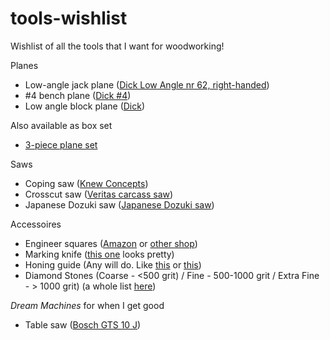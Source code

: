 # tools-wishlist
Wishlist of all the tools that I want for woodworking!

Planes
- Low-angle jack plane ([Dick Low Angle nr 62, right-handed](https://www.teygeler.nl/product/dick-original-low-angle-jack-plane-nr-62-703420/))
- #4 bench plane ([Dick #4](https://www.teygeler.nl/?product=dick-original-blokschaaf-nr-4-703331))
- Low angle block plane ([Dick](https://www.teygeler.nl/product/dick-original-lagehoek-12-blokschaaf-703334/))

Also available as box set
- [3-piece plane set](https://www.teygeler.nl/product/dick-original-schavenset-3-delig-rechtshandig-gebruik-703427/)

Saws
- Coping saw ([Knew Concepts](https://www.teygeler.nl/product/knew-concepts-figuurzaag-125-mm-712551/))
- Crosscut saw ([Veritas carcass saw](https://www.teygeler.nl/product/veritas-kapzaag-voor-zwaluwstaart-verbindingen-712920/))
- Japanese Dozuki saw ([Japanese Dozuki saw](https://www.teygeler.nl/product/japanse-dozuki-universal-extra-fine-240-afkorten-schulpen-712994/))

Accessoires
- Engineer squares ([Amazon](https://www.amazon.nl/Faithfull-Ingenieure-Geodriehoekset-4-delig-10/dp/B0006J39B2/ref=asc_df_B0006J39B2/) or [other shop](https://www.toolspecialist.nl/engineers-squares-set-4-piece-50-75-100-150mm-faithfull-ss-a-2-3-4-6))
- Marking knife ([this one](https://www.toolspecialist.nl/marking-knife-175mm-faithfull) looks pretty)
- Honing guide (Any will do. Like [this](https://www.toolspecialist.nl/honing-guide-faithfull) or [this](https://www.gereedschappro.nl/artikel/1437/axminster-rider-honing-guide.html))
- Diamond Stones (Coarse - <500 grit) / Fine - 500-1000 grit / Extra Fine - > 1000 grit) (a whole list [here](https://www.toolspecialist.nl/hand-tools/sharpening-tools/diamond-whetstones/diamond-whetstones?manufacturer=86))


*Dream Machines* for when I get good
- Table saw ([Bosch GTS 10 J](https://www.toolnation.nl/bosch-gts-10-j-compact-tafelzaag-254mm-2100w-0601b30500-4-jaar-dealer-garantie.html))
